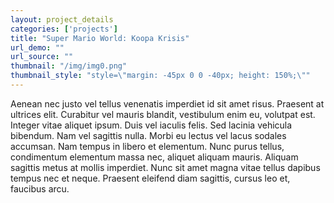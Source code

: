 ```yaml
---
layout: project_details
categories: ['projects']
title: "Super Mario World: Koopa Krisis"
url_demo: ""
url_source: ""
thumbnail: "/img/img0.png"
thumbnail_style: "style=\"margin: -45px 0 0 -40px; height: 150%;\""
---
```


Aenean nec justo vel tellus venenatis imperdiet id sit amet risus. Praesent at ultrices elit. Curabitur vel mauris blandit, vestibulum enim eu, volutpat est. Integer vitae aliquet ipsum. Duis vel iaculis felis. Sed lacinia vehicula bibendum. Nam vel sagittis nulla. Morbi eu lectus vel lacus sodales accumsan. Nam tempus in libero et elementum. Nunc purus tellus, condimentum elementum massa nec, aliquet aliquam mauris. Aliquam sagittis metus at mollis imperdiet. Nunc sit amet magna vitae tellus dapibus tempus nec et neque. Praesent eleifend diam sagittis, cursus leo et, faucibus arcu.
